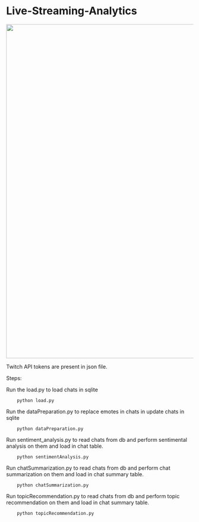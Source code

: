 # Live-Streaming-Analytics


<img src="https://github.com/NishaMDev/Live-Streaming-Analytics/assets/89233753/1ab318dc-5f97-4a70-bf90-ad1fd449dd22" width="900"/>
 
Twitch API tokens are present in json file.

Steps:

Run the load.py to load chats in sqlite

        python load.py

Run the dataPreparation.py to replace emotes in chats in update chats in sqlite

        python dataPreparation.py

Run sentiment_analysis.py to read chats from db and perform sentimental analysis on them and load in chat table.

        python sentimentAnalysis.py

Run chatSummarization.py to read chats from db and perform chat summarization on them and load in chat summary table.

        python chatSummarization.py

Run topicRecommendation.py to read chats from db and perform topic recommendation on them and load in chat summary table.

        python topicRecommendation.py
